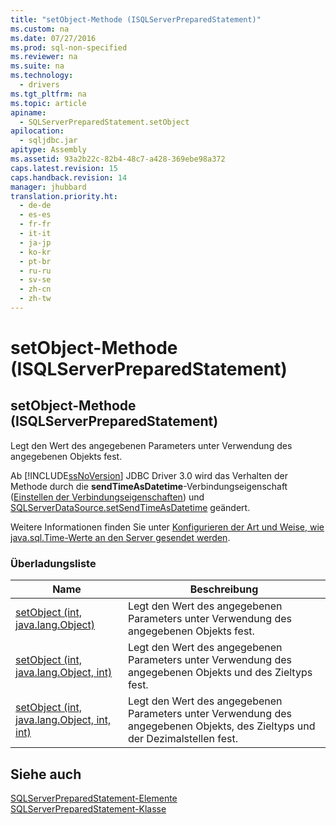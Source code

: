 ```yaml
---
title: "setObject-Methode (ISQLServerPreparedStatement)"
ms.custom: na
ms.date: 07/27/2016
ms.prod: sql-non-specified
ms.reviewer: na
ms.suite: na
ms.technology: 
  - drivers
ms.tgt_pltfrm: na
ms.topic: article
apiname: 
  - SQLServerPreparedStatement.setObject
apilocation: 
  - sqljdbc.jar
apitype: Assembly
ms.assetid: 93a2b22c-82b4-48c7-a428-369ebe98a372
caps.latest.revision: 15
caps.handback.revision: 14
manager: jhubbard
translation.priority.ht: 
  - de-de
  - es-es
  - fr-fr
  - it-it
  - ja-jp
  - ko-kr
  - pt-br
  - ru-ru
  - sv-se
  - zh-cn
  - zh-tw
---
```

# setObject-Methode (ISQLServerPreparedStatement)
    
## setObject\-Methode \(ISQLServerPreparedStatement\)  
 Legt den Wert des angegebenen Parameters unter Verwendung des angegebenen Objekts fest.  
  
 Ab [!INCLUDE[ssNoVersion](../content/includes/ssNoVersion_md.md)] JDBC Driver 3.0 wird das Verhalten der Methode durch die **sendTimeAsDatetime**\-Verbindungseigenschaft \([Einstellen der Verbindungseigenschaften](../content/Setting-the-Connection-Properties.md)\) und [SQLServerDataSource.setSendTimeAsDatetime](../content/setSendTimeAsDatetime-Method--SQLServerDataSource-.md) geändert.  
  
 Weitere Informationen finden Sie unter [Konfigurieren der Art und Weise, wie java.sql.Time-Werte an den Server gesendet werden](../content/Configuring-How-java.sql.Time-Values-are-Sent-to-the-Server.md).  
  
### Überladungsliste  
  
|Name|Beschreibung|  
|----------|------------------|  
|[setObject \(int, java.lang.Object\)](../content/setObject-Method--int--java.lang.Object-.md)|Legt den Wert des angegebenen Parameters unter Verwendung des angegebenen Objekts fest.|  
|[setObject \(int, java.lang.Object, int\)](../content/setObject-Method--int--java.lang.Object--int-.md)|Legt den Wert des angegebenen Parameters unter Verwendung des angegebenen Objekts und des Zieltyps fest.|  
|[setObject \(int, java.lang.Object, int, int\)](../content/setObject-Method--int--java.lang.Object--int--int-.md)|Legt den Wert des angegebenen Parameters unter Verwendung des angegebenen Objekts, des Zieltyps und der Dezimalstellen fest.|  
  
## Siehe auch  
 [SQLServerPreparedStatement-Elemente](../content/SQLServerPreparedStatement-Members.md)   
 [SQLServerPreparedStatement-Klasse](../content/SQLServerPreparedStatement-Class.md)  
  
  